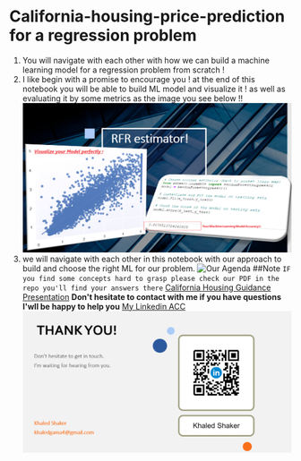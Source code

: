 # California-housing-price-prediction for a regression problem
1. You will navigate with each other with how we can build a machine learning model for a regression problem from scratch !
2. I like begin with a promise to encourage you ! at the end of this notebook you will be able to build ML model and visualize it ! as well as evaluating it by some metrics as the image you see below !!
![Building A ML Model](https://raw.githubusercontent.com/khaledshakerrr/california-housing-price-prediction/main/images/Your%20achievements%20after%20tutorial.png)
3. we will navigate with each other in this notebook with our approach to build and choose the right ML for our problem.
    ![Our Agenda](https://raw.githubusercontent.com/khaledshakerrr/heart-disease-Prediction/main/images/Agenda.png)
 ##Note
  `IF you find some concepts hard to grasp please check our PDF in the repo you'll find your answers there` [California Housing Guidance Presentation]([Predicting-heart-disease-presentation.pdf](https://github.com/khaledshakerrr/california-housing-price-prediction/blob/main/California%20Housing%20%20Guided.PDF)https://github.com/khaledshakerrr/california-housing-price-prediction/blob/main/California%20Housing%20%20Guided.PDF)
**Don't hesitate to contact with me if you have questions I'wll be happy to help you** [My Linkedin ACC](https://www.linkedin.com/in/khaledshakerrr/)
![get in touch](https://raw.githubusercontent.com/khaledshakerrr/california-housing-price-prediction/main/images/connect%20with%20us.png)
